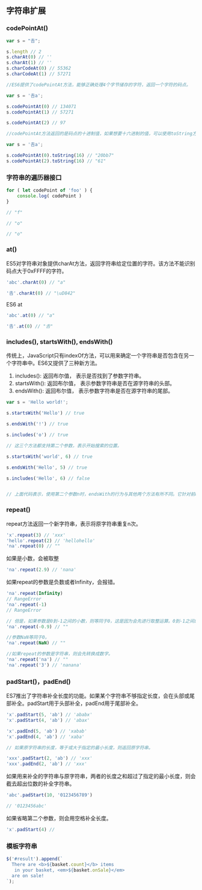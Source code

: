 ## 字符串扩展

### codePointAt()

```js
var s = "𠮷";

s.length // 2
s.charAt(0) // ''
s.charAt(1) // ''
s.charCodeAt(0) // 55362
s.charCodeAt(1) // 57271

//ES6提供了codePointAt方法，能够正确处理4个字节储存的字符，返回一个字符的码点。

var s = '𠮷a';

s.codePointAt(0) // 134071
s.codePointAt(1) // 57271

s.codePointAt(2) // 97

//codePointAt方法返回的是码点的十进制值，如果想要十六进制的值，可以使用toString方法转换一下。

var s = '𠮷a';

s.codePointAt(0).toString(16) // "20bb7"
s.codePointAt(2).toString(16) // "61"

```

### 字符串的遍历器接口

```js
for ( let codePoint of 'foo' ) {
	console.log( codePoint )
}

// "f"

// "o"

// "o"

```

### at()

ES5对字符串对象提供charAt方法，返回字符串给定位置的字符。该方法不能识别码点大于0xFFFF的字符。

```js
'abc'.charAt(0) // "a"

'𠮷'.charAt(0) // "\uD842"
```

ES6  at
```js
'abc'.at(0) // "a"

'𠮷'.at(0) // "𠮷"
```

### includes(), startsWith(), endsWith()

传统上，JavaScript只有indexOf方法，可以用来确定一个字符串是否包含在另一个字符串中。ES6又提供了三种新方法。

1. includes(): 返回布尔值， 表示是否找到了参数字符串。
2. startsWith(): 返回布尔值， 表示参数字符串是否在源字符串的头部。
3. endsWith(): 返回布尔值， 表示参数字符串是否在源字符串的尾部。

```js
var s = 'Hello world!';

s.startsWith('Hello') // true

s.endsWith('!') // true

s.includes('o') // true

// 这三个方法都支持第二个参数，表示开始搜索的位置。

s.startsWith('world', 6) // true

s.endsWith('Hello', 5) // true

s.includes('Hello', 6) // false


// 上面代码表示，使用第二个参数n时，endsWith的行为与其他两个方法有所不同。它针对前n个字符，而其他两个方法针对从第n个位置直到字符串结束。

```

### repeat()

repeat方法返回一个新字符串，表示将原字符串重复n次。

```js
'x'.repeat(3) // 'xxx'
'hello'.repeat(2) // 'hellohello'
'na'.repeat(0) // ""
```

如果是小数，会被取整

```js
'na'.repeat(2.9) // 'nana'
```

如果repeat的参数是负数或者Infinity，会报错。

```js
'na'.repeat(Infinity)
// RangeError
'na'.repeat(-1)
// RangeError
```


```js
// 但是，如果参数是0到-1之间的小数，则等同于0，这是因为会先进行取整运算。0到-1之间的小数，取整以后等于-0，repeat视同为0。
'na'.repeat(-0.9) // ""

//参数NaN等同于0。
'na'.repeat(NaN) // ""

//如果repeat的参数是字符串，则会先转换成数字。
'na'.repeat('na') // ""
'na'.repeat('3') // 'nanana'

```

### padStart()，padEnd()

ES7推出了字符串补全长度的功能。如果某个字符串不够指定长度，会在头部或尾部补全。padStart用于头部补全，padEnd用于尾部补全。

```js
'x'.padStart(5, 'ab') // 'ababx'
'x'.padStart(4, 'ab') // 'abax'

'x'.padEnd(5, 'ab') // 'xabab'
'x'.padEnd(4, 'ab') // 'xaba'

// 如果原字符串的长度，等于或大于指定的最小长度，则返回原字符串。

'xxx'.padStart(2, 'ab') // 'xxx'
'xxx'.padEnd(2, 'ab') // 'xxx'

```

如果用来补全的字符串与原字符串，两者的长度之和超过了指定的最小长度，则会截去超出位数的补全字符串。

```js
'abc'.padStart(10, '0123456789')

// '0123456abc'

```

如果省略第二个参数，则会用空格补全长度。

```js
'x'.padStart(4) //

```

### 模板字符串

```js
$('#result').append(`
  There are <b>${basket.count}</b> items
   in your basket, <em>${basket.onSale}</em>
  are on sale!
`);
```

